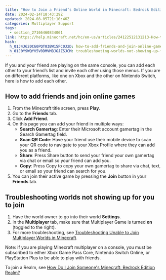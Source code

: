 ```yaml
---
title: "How to Join a Friend’s Online World in Minecraft: Bedrock Edition"
date: 2024-02-14T18:43:29Z
updated: 2024-08-05T21:10:46Z
categories: Multiplayer Support
tags:
  - section_27166460834061
link: https://help.minecraft.net/hc/en-us/articles/24122512131213-How-to-Join-a-Friend-s-Online-World-in-Minecraft-Bedrock-Edition
hash:
  h_01J4J620CG0PQT03BW15FC0J2D: how-to-add-friends-and-join-online-games
  h_01J0Y9WQYV5V0DMVMBJGJZSJCM: troubleshooting-worlds-not-showing-up-for-you-to-join
---
```


If you and your friend are playing on the same console, you can add each other to your friend’s list and invite each other using those menus. If you are on different platforms, like one on Xbox and the other on Nintendo Switch, here is how to add each other.

## How to add friends and join online games

1.  From the Minecraft title screen, press **Play**.
2.  Go to the **Friends** tab.
3.  Click **Add Friend**.
4.  On this page you can add your friend in multiple ways:  
    - **Search Gamertag**: Enter their Microsoft account gamertag in the Search Gamertag field.
    - **Scan QR Code**: Have your friend use their mobile device to scan your QR code to navigate to your Xbox Profile where they can add you as a friend.
    - **Share**: Press Share button to send your friend your own gamertag via chat or email so your friend can add you.
    - **Copy**: Press Copy to copy your own gamertag to share via chat, text, or email so your friend can search for you.
5.  You can join their active game by pressing the **Join** button in your **Friends** tab.

## Troubleshooting worlds not showing up for you to join

1.  Have the world owner to go into their world **Settings**.
2.  In the **Multiplayer** tab, make sure that Multiplayer Game is turned **on** (toggled to the right).
3.  For more troubleshooting, see [Troubleshooting Unable to Join Multiplayer Worlds in Minecraft](./Troubleshooting-Unable-to-Join-Multiplayer-Worlds-in-Minecraft.md).

Note: if you are playing Minecraft multiplayer on a console, you must be subscribed to either Xbox Game Pass Core, Nintendo Switch Online, or PlayStation Plus to be able to play with friends.

To join a Realm, see [How Do I Join Someone's Minecraft: Bedrock Edition Realm?](../Create-or-Join-Realms/How-to-Join-a-Friend-s-Minecraft-Bedrock-Edition-Realm.md)
